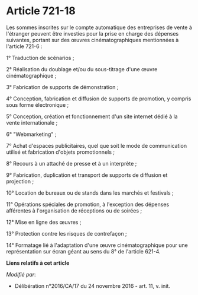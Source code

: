 # Article 721-18

Les sommes inscrites sur le compte automatique des entreprises de vente à l'étranger peuvent être investies pour la prise en
charge des dépenses suivantes, portant sur des œuvres cinématographiques mentionnées à l'article 721-6 :

1° Traduction de scénarios ;

2° Réalisation du doublage et/ou du sous-titrage d'une œuvre cinématographique ;

3° Fabrication de supports de démonstration ;

4° Conception, fabrication et diffusion de supports de promotion, y compris sous forme électronique ;

5° Conception, création et fonctionnement d'un site internet dédié à la vente internationale ;

6° "Webmarketing" ;

7° Achat d'espaces publicitaires, quel que soit le mode de communication utilisé et fabrication d'objets promotionnels ;

8° Recours à un attaché de presse et à un interprète ;

9° Fabrication, duplication et transport de supports de diffusion et projection ;

10° Location de bureaux ou de stands dans les marchés et festivals ;

11° Opérations spéciales de promotion, à l'exception des dépenses afférentes à l'organisation de réceptions ou de soirées ;

12° Mise en ligne des œuvres ;

13° Protection contre les risques de contrefaçon ;

14° Formatage lié à l'adaptation d'une œuvre cinématographique pour une représentation sur écran géant au sens du 8° de
l'article 621-4.

**Liens relatifs à cet article**

_Modifié par_:

  - Délibération n°2016/CA/17 du 24 novembre 2016 - art. 11, v. init.
